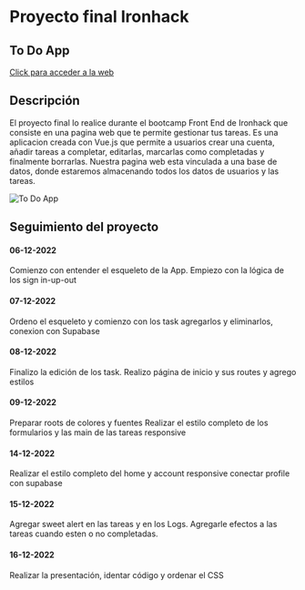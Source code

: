 # Proyecto final Ironhack

## To Do App

[Click para acceder a la web](https://final-project-teal.vercel.app/auth/login)

## Descripción

El proyecto final lo realice durante el bootcamp Front End de Ironhack que consiste en una pagina web que te permite gestionar tus tareas. Es una aplicacion creada con Vue.js que permite a usuarios crear una cuenta, añadir tareas a completar, editarlas, marcarlas como completadas y finalmente borrarlas. Nuestra pagina web esta vinculada a una base de datos, donde estaremos almacenando todos los datos de usuarios y las tareas.

![To Do App](../Captura%20de%20pantalla%202022-12-23%20153500.png)

## Seguimiento del proyecto

#### 06-12-2022

Comienzo con entender el esqueleto de la App. Empiezo con la lógica de los sign in-up-out

#### 07-12-2022

Ordeno el esqueleto y comienzo con los task agregarlos y eliminarlos, conexion con Supabase

#### 08-12-2022

Finalizo la edición de los task. Realizo página de inicio y sus routes y agrego estilos

#### 09-12-2022

Preparar roots de colores y fuentes
Realizar el estilo completo de los formularios y las main de las tareas responsive

#### 14-12-2022

Realizar el estilo completo del home y account responsive
conectar profile con supabase

#### 15-12-2022

Agregar sweet alert en las tareas y en los Logs. Agregarle efectos a las tareas cuando esten o no completadas.

#### 16-12-2022

Realizar la presentación, identar código y ordenar el CSS

